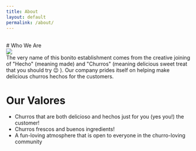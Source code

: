```yaml
---
title: About
layout: default
permalink: /about/
---
```

<br>
# Who We Are
<div class="crop">
  <img src="https://images.unsplash.com/photo-1515579171902-e0c5f918b32b?ixlib=rb-1.2.1&ixid=eyJhcHBfaWQiOjEyMDd9&auto=format&fit=crop&w=1050&q=80" /></div>
  The very name of this bonito establishment comes from the creative joining of "Hecho"
  (meaning made) and "Churros" (meaning delicious sweet treat that you should try &#128521; ).
  Our company prides itself on helping make delicious churros hechos for the customers.


# Our Valores
- Churros that are both delicioso and hechos just for you (yes you!) the customer!
- Churros frescos and buenos ingredients!
- A fun-loving atmosphere that is open to everyone in the churro-loving community
